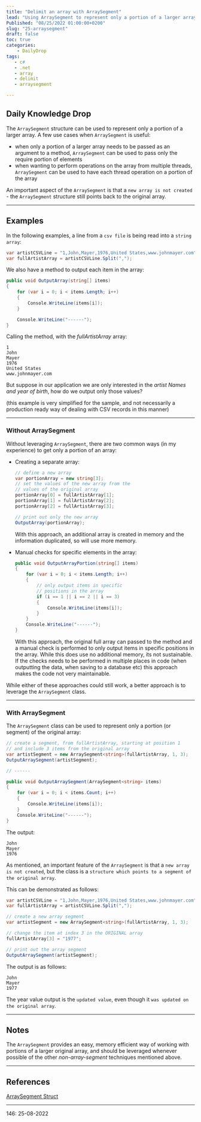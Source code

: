 ```yaml
---
title: "Delimit an array with ArraySegment"
lead: "Using ArraySegment to represent only a portion of a larger array"
Published: "08/25/2022 01:00:00+0200"
slug: "25-arraysegment"
draft: false
toc: true
categories:
    - DailyDrop
tags:
   - c#
   - .net
   - array
   - delimit
   - arraysegment

---
```


## Daily Knowledge Drop

The `ArraySegment` structure can be used to represent only a portion of a larger array. A few use cases when `ArraySegment` is useful:
- when only a portion of a larger array needs to be passed as an argument to a method, `ArraySegment` can be used to pass only the require portion of elements
- when wanting to perform operations on the array from multiple threads, `ArraySegment` can be used to have each thread operation on a portion of the array

An important aspect of the `ArraySegment` is that a `new array is not created` - the `ArraySegment` structure still points back to the original array.

---

## Examples

In the following examples, a line from a `csv file` is being read into a `string array`:

``` csharp
var artistCSVLine = "1,John,Mayer,1976,United States,www.johnmayer.com";
var fullArtistArray = artistCSVLine.Split(",");
```

We also have a method to output each item in the array:

``` csharp
public void OutputArray(string[] items)
{
    for (var i = 0; i < items.Length; i++)
    {
        Console.WriteLine(items[i]);
    }

    Console.WriteLine("------");
}
```

Calling the method, with the _fullArtistArray_ array:

``` terminal
1
John
Mayer
1976
United States
www.johnmayer.com
```

But suppose in our application we are only interested in the _artist Names and year of birth_, how do we output only those values?

(this example is very simplified for the sample, and not necessarily a production ready way of dealing with CSV records in this manner)

---

### Without ArraySegment

Without leveraging `ArraySegment`, there are two common ways (in my experience) to get only a portion of an array:

- Creating a separate array:

    ``` csharp
    // define a new array
    var portionArray = new string[3];
    // set the values of the new array from the
    // values of the original array
    portionArray[0] = fullArtistArray[1];
    portionArray[1] = fullArtistArray[2];
    portionArray[2] = fullArtistArray[3];

    // print out only the new array
    OutputArray(portionArray);
    ```

    With this approach, an additional array is created in memory and the information duplicated, so will use more memory.
  
    

- Manual checks for specific elements in the array:

    ``` csharp
    public void OutputArrayPortion(string[] items)
    {
        for (var i = 0; i < items.Length; i++)
        {
            // only output items in specific
            // positions in the array
            if (i == 1 || i == 2 || i == 3)
            {
                Console.WriteLine(items[i]);
            }
        }
        Console.WriteLine("------");
    }   
    ```

    With this approach, the original full array can passed to the method and a manual check is performed to only output items in specific positions in the array. While this does use no additional memory, its not sustainable. If the checks needs to be performed in multiple places in code (when outputting the data, when saving to a database etc) this approach makes the code not very maintainable.

While either of these approaches could still work, a better approach is to leverage the `ArraySegment` class.

---

### With ArraySegment

The `ArraySegment` class can be used to represent only a portion (or segment) of the original array:

``` csharp
// create a segment, from fullArtistArray, starting at position 1
// and include 3 items from the original array
var artistSegment = new ArraySegment<string>(fullArtistArray, 1, 3);
OutputArraySegment(artistSegment);

// ------

public void OutputArraySegment(ArraySegment<string> items)
{
    for (var i = 0; i < items.Count; i++)
    {
        Console.WriteLine(items[i]);
    }
    Console.WriteLine("------");
}

```

The output:

``` terminal
John
Mayer
1976
```

As mentioned, an important feature of the `ArraySegment` is that a `new array is not created`, but the class is a `structure which points to a segment of the original array`.

This can be demonstrated as follows:

``` csharp
var artistCSVLine = "1,John,Mayer,1976,United States,www.johnmayer.com";
var fullArtistArray = artistCSVLine.Split(",");

// create a new array segment
var artistSegment = new ArraySegment<string>(fullArtistArray, 1, 3);

// change the item at index 3 in the ORIGINAL array
fullArtistArray[3] = "1977";

// print out the array segment
OutputArraySegment(artistSegment);
```

The output is as follows:

``` terminal
John
Mayer
1977
```

The year value output is the `updated value`, even though it `was updated on the original array`.

---

## Notes

The `ArraySegment` provides an easy, memory efficient way of working with portions of a larger original array, and should be leveraged whenever possible of the other _non-array-segment_ techniques mentioned above.

---

## References

[ArraySegment Struct](https://docs.microsoft.com/en-us/dotnet/api/system.arraysegment-1?view=net-6.0)   

---

<?# DailyDrop ?>146: 25-08-2022<?#/ DailyDrop ?>
